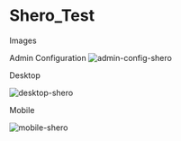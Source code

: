 # Shero_Test
Images

Admin Configuration
![admin-config-shero](https://github.com/KrisiGjini/Shero_Test/assets/52862910/1b9170d9-f7ce-4425-8a1c-713d60e877b6)


Desktop

![desktop-shero](https://github.com/KrisiGjini/Shero_Test/assets/52862910/c8904a20-77a3-4778-b755-424504192eb1)


Mobile

![mobile-shero](https://github.com/KrisiGjini/Shero_Test/assets/52862910/2b991aa5-1c60-4962-8e41-33dfc3cb6161)

